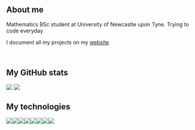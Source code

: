 ## About me

Mathematics BSc student at University of Newcastle upon Tyne. Trying to code everyday

I document all my projects on my [website](https://www.danielnicholson.uk)

<br>

## My GitHub stats

<img src="https://streak-stats.demolab.com?user=Daniel-Nicholson-Code&theme=transparent&hide_border=true&sideNums=989898&dates=989898&currStreakNum=989898&currStreakLabel=989898&sideLabels=989898&fire=6375CF&ring=6375CF"/>
<img src="https://github-readme-stats.vercel.app/api/top-langs/?username=Daniel-Nicholson-code&theme=transparent&hide_border=true&hide_title=true&layout=compact&text_color=a3a3a3"/>

## My technologies

<div>
  <img src="https://img.shields.io/badge/-C++-6375cf?logo=cplusplus&logoColor=white&style=for-the-badge" style="float:left;">
  <img src="https://img.shields.io/badge/-Python-6375cf?logo=python&logoColor=white&style=for-the-badge" style="float:left;">
  <img src="https://img.shields.io/badge/-JavaScript-6375cf?logo=javascript&logoColor=white&style=for-the-badge" style="float:left;">
  <img src="https://img.shields.io/badge/-git-6375cf?logo=git&logoColor=white&style=for-the-badge" style="float:left;">
  <img src="https://img.shields.io/badge/-json-6375cf?logo=json&logoColor=white&style=for-the-badge" style="float:left;">
  <img src="https://img.shields.io/badge/-PHP-6375cf?logo=php&logoColor=white&style=for-the-badge" style="float:left;">
  <img src="https://img.shields.io/badge/-HTML5-6375cf?logo=html5&logoColor=white&style=for-the-badge" style="float:left;">
  <img src="https://img.shields.io/badge/-CSS-6375cf?logo=css&logoColor=white&style=for-the-badge" style="float:left;">
</div>
